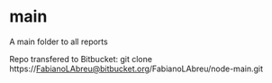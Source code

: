 # main
A main folder to all reports

Repo transfered to Bitbucket: git clone https://FabianoLAbreu@bitbucket.org/FabianoLAbreu/node-main.git
